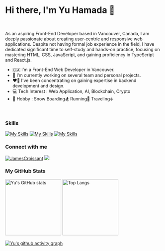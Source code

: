 
<h1>Hi there, I'm Yu Hamada 👋</h1>

<br />

As an aspiring Front-End Developer based in Vancouver, Canada, I am deeply passionate about creating user-centric and responsive web applications. Despite not having formal job experience in the field, I have dedicated significant time to self-study and hands-on practice, focusing on mastering HTML, CSS, JavaScript, and gaining proficiency in TypeScript and React.js.

- 🇨🇦 I’m a Front-End Web Developer in Vancouver.
- 🌱 I’m currently working on several team and personal projects.
- ❤️‍🔥 I've been concentrating on gaining expertise in backend development and design.
- 💻 Tech Interest : Web Application, AI, Blockchain, Crypto
- 🧡 Hobby : Snow Boarding🏂  Running👟  Traveling✈️

<br />

### Skills
[![My Skills](https://skillicons.dev/icons?i=html,css,js,ts,python,ruby,wordpres&theme=light)](https://github.com/JamesCroissant)
[![My Skills](https://skillicons.dev/icons?i=react,nextjs,nodejs,express,nestjs,flask,django,rails,redux,tailwind,sass,selenium,bootstrap&theme=light)](https://github.com/JamesCroissant)
[![My Skills](https://skillicons.dev/icons?i=git,docker,firebase,supabase,prisma,postgres,mongodb,figma&theme=light)](https://github.com/JamesCroissant)

### Connect with me
<p align="left">
 <a href="https://www.linkedin.com/in/yu-hamada/" target="_blank" rel="noopener noreferrer"><img src="https://skillicons.dev/icons?i=linkedin" alt="JamesCroissant" /></a>
 <a href="https://twitter.com/yu_van_engineer" target="_blank" rel="noopener noreferrer"><img src="https://skillicons.dev/icons?i=twitter" lt="JamesCroissant"/></a>
</p>

### My GitHub Stats
<div align="left"> 
  <img src="https://github-readme-stats.vercel.app/api?username=JamesCroissant&show_icons=true&hide=&count_private=true&hide_border=true&show_icons=true&theme=tokyonight" alt="Yu's GitHub stats" height="180px"/>
  <img alt="Top Langs" height="180px" src="https://github-readme-stats.vercel.app/api/top-langs/?username=JamesCroissant&layout=compact&count_private=true&show_icons=true&theme=tokyonight" />
</div>

[![Yu's github activity graph](https://github-readme-activity-graph.vercel.app/graph?username=JamesCroissant&theme=tokyo-night)](https://github.com/JamesCroissant/github-readme-activity-graph)

<br />

